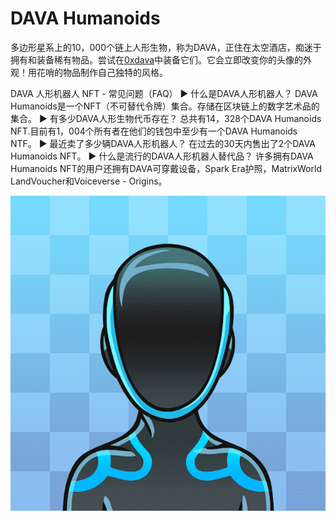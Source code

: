 # DAVA Humanoids

多边形星系上的10，000个链上人形生物，称为DAVA，正住在太空酒店，痴迷于拥有和装备稀有物品。尝试在[0xdava](https://0xdava.davaproject.com/)中装备它们。它会立即改变你的头像的外观！用花哨的物品制作自己独特的风格。

DAVA 人形机器人 NFT - 常见问题（FAQ）
▶ 什么是DAVA人形机器人？
DAVA Humanoids是一个NFT（不可替代令牌）集合。存储在区块链上的数字艺术品的集合。
▶ 有多少DAVA人形生物代币存在？
总共有14，328个DAVA Humanoids NFT.目前有1，004个所有者在他们的钱包中至少有一个DAVA Humanoids NTF。
▶ 最近卖了多少辆DAVA人形机器人？
在过去的30天内售出了2个DAVA Humanoids NFT。
▶ 什么是流行的DAVA人形机器人替代品？
许多拥有DAVA Humanoids NFT的用户还拥有DAVA可穿戴设备，Spark Era护照，MatrixWorld LandVoucher和Voiceverse - Origins。

![nft](unnamed.png)


